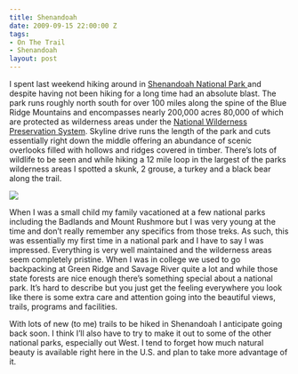 ```yaml
---
title: Shenandoah
date: 2009-09-15 22:00:00 Z
tags:
- On The Trail
- Shenandoah
layout: post
---
```

I spent last weekend hiking around in <a href="http://www.nps.gov/shen/index.htm"> Shenandoah National Park </a> and despite having not been hiking for  a long time had an absolute blast. The park runs roughly north south for over 100 miles along the spine of the Blue Ridge Mountains and encompasses nearly 200,000 acres 80,000 of which are protected as wilderness areas under the <a href="http://en.wikipedia.org/wiki/National_Wilderness_Preservation_System">National Wilderness Preservation System</a>. Skyline drive runs the length of the park and cuts essentially right down the middle offering an abundance of scenic overlooks filled with hollows and ridges covered in timber. There’s lots of wildlife to be seen and while hiking a 12 mile loop in the largest of the parks wilderness areas I spotted a skunk, 2 grouse, a turkey and a black bear along the trail.

<img src='/images/shenandoah.jpg' >

When I was a small child my family vacationed at a few national parks including the Badlands and Mount Rushmore but I was very young at the time and don’t really remember any specifics from those treks. As such, this was essentially my first time in a national park and I have to say I was impressed. Everything is very well maintained and the wilderness areas seem completely pristine. When I was in college we used to go backpacking at Green Ridge and Savage River quite a lot and while those state forests are nice enough there’s something special about a national park. It’s hard to describe but you just get the feeling everywhere you look like there is some extra care and attention going into the beautiful views, trails, programs and facilities.

With lots of new (to me) trails to be hiked in Shenandoah I anticipate going back soon. I think I’ll also have to try to make it out to some of the other national parks, especially out West. I tend to forget how much natural beauty is available right here in the U.S. and plan to take more advantage of it.


